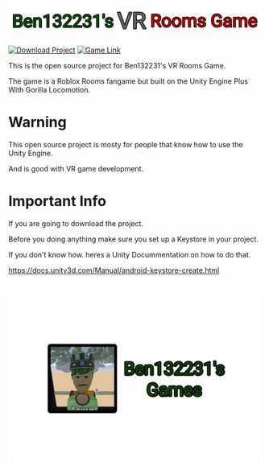 # ![](ReadMeImages/Game-Title.png)

[![Download Project](https://img.shields.io/badge/Download%20Project-darkgreen.svg)](https://github.com/Ben132231/Ben132231s-VR-Rooms-Game/releases)
[![Game Link](https://img.shields.io/badge/Game%20Link-darkgreen.svg)](https://docs.google.com/document/d/1pH6TDLgSVFSEfkZ4NPSbLHvhcHG7ee8M39ggTU1W7kE/edit?usp=sharing)

This is the open source project for Ben132231's VR Rooms Game.

The game is a Roblox Rooms fangame but built on the Unity Engine Plus With Gorilla Locomotion.

# Warning

This open source project is mosty for people that know how to use the Unity Engine.

And is good with VR game development.

# Important Info

If you are going to download the project.

Before you doing anything make sure you set up a Keystore in your project.

If you don't know how. heres a Unity Docummentation on how to do that.

https://docs.unity3d.com/Manual/android-keystore-create.html

#
![](ReadMeImages/Ben132231s-Games-Logo.png)
